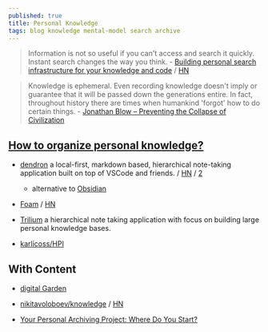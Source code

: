```yaml
---
published: true
title: Personal Knowledge
tags: blog knowledge mental-model search archive
---
```

> Information is not so useful if you can't access and search it quickly. Instant search changes the way you think. - [Building personal search infrastructure for your knowledge and code](https://beepb00p.xyz/pkm-search.html) / [HN](https://news.ycombinator.com/item?id=22160572)

> Knowledge is ephemeral. Even recording knowledge doesn't imply or guarantee that it will be passed down the generations entire. In fact, throughout history there are times when humankind 'forgot' how to do certain things. - [Jonathan Blow – Preventing the Collapse of Civilization](https://news.ycombinator.com/item?id=25788317)

## [How to organize personal knowledge?](https://news.ycombinator.com/item?id=17892731)

- [dendron](https://www.dendron.so/) a local-first, markdown based, hierarchical note-taking application built on top of VSCode and friends. / [HN](https://news.ycombinator.com/item?id=26491764) / [2](https://news.ycombinator.com/item?id=29998680)
	- alternative to [Obsidian](https://obsidian.md/)
- [Foam](https://foambubble.github.io/foam/) / [HN](https://news.ycombinator.com/item?id=25760066)
- [Trilium](https://github.com/zadam/trilium) a hierarchical note taking application with focus on building large personal knowledge bases.

- [karlicoss/HPI](https://github.com/karlicoss/HPI) 

## With Content
- [digital Garden](https://github.com/elsenm/digital-garden)
- [nikitavoloboev/knowledge](https://github.com/nikitavoloboev/knowledge/blob/master/SUMMARY.md) / [HN](https://news.ycombinator.com/item?id=21332957)

- [Your Personal Archiving Project: Where Do You Start?](https://blogs.loc.gov/thesignal/2016/05/how-to-begin-a-personal-archiving-project/)
